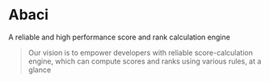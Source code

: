 # Abaci
A reliable and high performance score and rank calculation engine

> Our vision is to empower developers with reliable score-calculation engine, which can compute scores and ranks using various rules, at a glance
